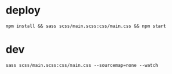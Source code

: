 # deploy
`npm install && sass scss/main.scss:css/main.css && npm start`

# dev
`sass scss/main.scss:css/main.css --sourcemap=none --watch`